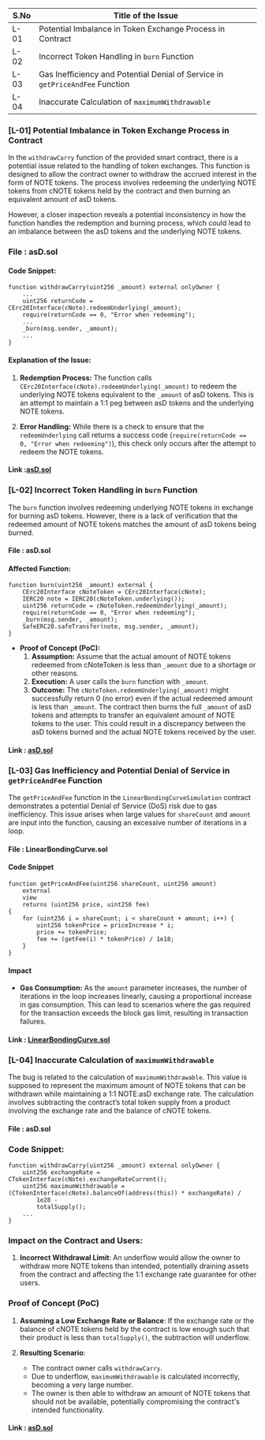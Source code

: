 
| S.No | Title of the Issue |
|------|--------------------|
| L-01 | Potential Imbalance in Token Exchange Process in Contract |
| L-02 | Incorrect Token Handling in `burn` Function |
| L-03 | Gas Inefficiency and Potential Denial of Service in `getPriceAndFee` Function |
| L-04 | Inaccurate Calculation of `maximumWithdrawable` |



### [L-01] Potential Imbalance in Token Exchange Process in  Contract

In the `withdrawCarry` function of the provided smart contract, there is a potential issue related to the handling of token exchanges. This function is designed to allow the contract owner to withdraw the accrued interest in the form of NOTE tokens. The process involves redeeming the underlying NOTE tokens from cNOTE tokens held by the contract and then burning an equivalent amount of asD tokens.

However, a closer inspection reveals a potential inconsistency in how the function handles the redemption and burning process, which could lead to an imbalance between the asD tokens and the underlying NOTE tokens.

### File : asD.sol

#### Code Snippet:
```solidity
function withdrawCarry(uint256 _amount) external onlyOwner {
    ...
    uint256 returnCode = CErc20Interface(cNote).redeemUnderlying(_amount);
    require(returnCode == 0, "Error when redeeming");
    ...
    _burn(msg.sender, _amount);
    ...
}
```

#### Explanation of the Issue:
1. **Redemption Process:** The function calls `CErc20Interface(cNote).redeemUnderlying(_amount)` to redeem the underlying NOTE tokens equivalent to the `_amount` of asD tokens. This is an attempt to maintain a 1:1 peg between asD tokens and the underlying NOTE tokens.

2. **Error Handling:** While there is a check to ensure that the `redeemUnderlying` call returns a success code (`require(returnCode == 0, "Error when redeeming")`), this check only occurs after the attempt to redeem the NOTE tokens.

#### Link :[asD.sol](https://github.com/code-423n4/2023-11-canto/blob/main/asD/src/asD.sol#L72)



### [L-02] Incorrect Token Handling in `burn` Function

The `burn` function involves redeeming underlying NOTE tokens in exchange for burning asD tokens. However, there is a lack of verification that the redeemed amount of NOTE tokens matches the amount of asD tokens being burned.

#### File : asD.sol


#### Affected Function:
```solidity
function burn(uint256 _amount) external {
    CErc20Interface cNoteToken = CErc20Interface(cNote);
    IERC20 note = IERC20(cNoteToken.underlying());
    uint256 returnCode = cNoteToken.redeemUnderlying(_amount);
    require(returnCode == 0, "Error when redeeming");
    _burn(msg.sender, _amount);
    SafeERC20.safeTransfer(note, msg.sender, _amount);
}
```
- **Proof of Concept (PoC):**
    1. **Assumption:** Assume that the actual amount of NOTE tokens redeemed from cNoteToken is less than `_amount` due to a shortage or other reasons.
    2. **Execution:** A user calls the `burn` function with `_amount`.
    3. **Outcome:** The `cNoteToken.redeemUnderlying(_amount)` might successfully return 0 (no error) even if the actual redeemed amount is less than `_amount`. The contract then burns the full `_amount` of asD tokens and attempts to transfer an equivalent amount of NOTE tokens to the user. This could result in a discrepancy between the asD tokens burned and the actual NOTE tokens received by the user.


#### Link : [asD.sol](https://github.com/code-423n4/2023-11-canto/blob/main/asD/src/asD.sol#L60)

### [L-03] Gas Inefficiency and Potential Denial of Service in `getPriceAndFee` Function

The `getPriceAndFee` function in the `LinearBondingCurveSimulation` contract demonstrates a potential Denial of Service (DoS) risk due to gas inefficiency. This issue arises when large values for `shareCount` and `amount` are input into the function, causing an excessive number of iterations in a loop.

#### File : LinearBondingCurve.sol

#### Code Snippet
```solidity
function getPriceAndFee(uint256 shareCount, uint256 amount)
    external
    view
    returns (uint256 price, uint256 fee)
{
    for (uint256 i = shareCount; i < shareCount + amount; i++) {
        uint256 tokenPrice = priceIncrease * i;
        price += tokenPrice;
        fee += (getFee(i) * tokenPrice) / 1e18;
    }
}
```

#### Impact
- **Gas Consumption:** As the `amount` parameter increases, the number of iterations in the loop increases linearly, causing a proportional increase in gas consumption. This can lead to scenarios where the gas required for the transaction exceeds the block gas limit, resulting in transaction failures.
  
#### Link : [LinearBondingCurve.sol](https://github.com/code-423n4/2023-11-canto/blob/main/1155tech-contracts/src/bonding_curve/LinearBondingCurve.sol#L14)


### [L-04] Inaccurate Calculation of `maximumWithdrawable`

The bug is related to the calculation of `maximumWithdrawable`. This value is supposed to represent the maximum amount of NOTE tokens that can be withdrawn while maintaining a 1:1 NOTE:asD exchange rate. The calculation involves subtracting the contract’s total token supply from a product involving the exchange rate and the balance of cNOTE tokens.

#### File : asD.sol

### Code Snippet:
```solidity
function withdrawCarry(uint256 _amount) external onlyOwner {
    uint256 exchangeRate = CTokenInterface(cNote).exchangeRateCurrent();
    uint256 maximumWithdrawable = (CTokenInterface(cNote).balanceOf(address(this)) * exchangeRate) /
        1e28 -
        totalSupply();
    ...
}
```



### Impact on the Contract and Users:


1. **Incorrect Withdrawal Limit**: An underflow would allow the owner to withdraw more NOTE tokens than intended, potentially draining assets from the contract and affecting the 1:1 exchange rate guarantee for other users.

### Proof of Concept (PoC)

1. **Assuming a Low Exchange Rate or Balance**: If the exchange rate or the balance of cNOTE tokens held by the contract is low enough such that their product is less than `totalSupply()`, the subtraction will underflow.

2. **Resulting Scenario**: 
    - The contract owner calls `withdrawCarry`.
    - Due to underflow, `maximumWithdrawable` is calculated incorrectly, becoming a very large number.
    - The owner is then able to withdraw an amount of NOTE tokens that should not be available, potentially compromising the contract's intended functionality.
    

#### Link : [asD.sol](https://github.com/code-423n4/2023-11-canto/blob/main/asD/src/asD.sol#L72)

